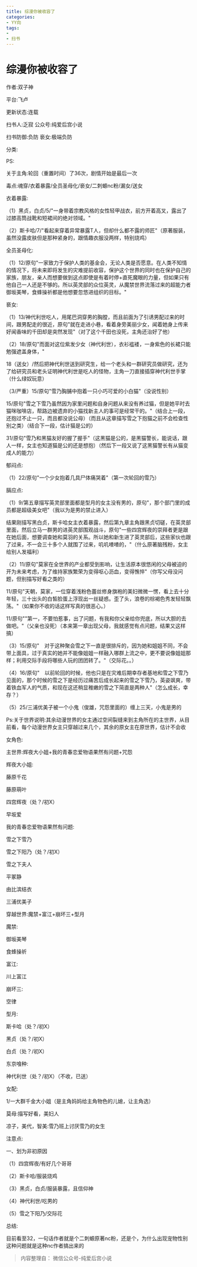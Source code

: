 ```yaml
---
title: 综漫你被收容了
categories:
- YY向
tags:
- 
- 扫书
---
```

# 综漫你被收容了
作者:双子神

平台:飞卢

更新状态:连载

扫书人:乏寂 公众号:纯爱后宫小说

扫书防御:负防 亵女:极端负防

分类:

PS:

关于主角:轮回（重置时间）了36次，剧情开始是最后一次

毒点:魂穿/衣着暴露/全员圣母化/亵女/二刺螈nc粉/漏女/送女

衣着暴露:

（1）黑贞，白贞/5/"一身带着宗教风格的女性轻甲战衣，前方开着高叉，露出了过膝高筒战靴和短裙间的绝对领域。"

（2）斯卡哈/7/"看起来穿着异常暴露T人，但却什么都不露的师匠"（原著服装，虽然没露皮肤但是那种紧身的，跟情趣衣服没两样，特别烧鸡）

全员圣母化:

（1）12/原句"一家致力于保护人类的基金会，无论人类是否愿意。在人类不知情的情况下，将未来即将发生的灾难提前收容，保护这个世界的同时也在保护自己的家族，朋友，亲人而想要做到这点即使是有着时停+直死魔眼的力量，但如果只有他自己一人还是不够的。所以英灵部的众位英灵，从魔禁世界流落过来的超能力者御坂美琴，食蜂操祈都是他想要忽悠进组织的目标。"

亵女:

（1）13/神代利世吃人，用尾巴洞穿男的胸膛，而且前面为了引诱男配过来的时间，跟男配走的很近，原句"就在走进小巷，看着身旁美丽少女，闻着她身上传来好闻香味的千田却是突然发现"（对了这个千田也没死，主角还治好了他）

（2）18/原句"而面对这位紫发少女（神代利世），衣衫褴褛，一身紫色的长裙只能勉强遮盖身体，"

18（送女）/然后把神代利世送到研究生，给一个老头和一群研究员做研究，还为了给研究员和老头证明神代利世是吃人的怪物，主角一刀直接插穿神代利世手掌（什么绿奴玩意）

（3/严重）15/原句"雪乃胸脯中抱着一只小巧可爱的小白猫"（没说性别）

15/原句"雪之下雪乃虽然因为家里问题和自身问题从来没有养过猫，但是她平时去猫咪咖啡店，帮路边被遗弃的小猫找新主人的事可是经常干的。"（结合上一段，还抱过不止一只，而且都没说公母）（而且从这章描写雪之下抱猫之前不会检查性别之类）（结合下一段，估计猫是公的）

31/原句"雪乃和黑猫友好的握了握手"（这黑猫是公的，是黑猫警长，能说话，跟人一样，女主也知道猫是公的还是想抱）（然后下一段又说了这黑猫警长有从猫变成人的能力）

郁闷点:

（1）22/原句"一个少女抱着几具尸体痛哭着"（第一次轮回的雪乃）

膈应点:

（1）9/第五章描写英灵部里面都是型月的女主没有男的，原句"，那个部门里的成员都是超级美女吧"（我以为是男的禁止进入）

结果刚描写黑白贞，斯卡哈女主衣着暴露，然后第九章主角跟黑贞切磋，在英灵部里面，然后立马一群男的进英灵部围观战斗，原句"一些四宫辉夜的崇拜者更是跟在她后面，想要调查她和莫羽的关系。所以她和新生进了英灵部后，这些家伙也跟了过来，不一会三十多个人就围了过来，叽叽喳喳的，"（什么原著脑残粉，女主给别人发福利）

（2）11/原句"莫家在全世界的产业都受到影响，让生活原本很悠闲的父母被迫的开为未来考虑，为了维持家族繁荣为变得呕心沥血，变得憔悴"（你写父母没问题，但别描写好看之类的）

11/原句"天朝，莫家，一位穿着浅粉色蕾丝修身旗袍的美妇微微一愣，看上去十分年轻，三十出头的白皙脸蛋上浮现出一丝疑惑。歪了头，浪卷的棕褐色秀发轻轻飘荡。"（如果你不收的话这样写真的很恶心。）

11/原句""第一，不要怕惹事，出了问题，有我和你父亲给你兜底，所以大胆的去做吧。"（父亲也没死）（本来第一章出现父母，我就感觉有点问题，结果又这样搞）

（3）15/原句"　对于这种聚会雪之下一直是很排斥的，因为她和姐姐不同，不会带上面具，过于真实的她并不能像姐姐一样融入哪群上流之中，更不要说像姐姐那样；利用交际手段将哪些人玩的团团转了。"（交际花。。）

（4）16/原句"　以前轮回的时候，他也只是在灾难后期幸存者基地和雪之下雪乃见面的，那个时候的雪之下是经历过痛苦后成长起来的雪之下雪乃，英姿飒爽，带着铁血军人的气质，和现在这还稍显稚嫩的雪之下简直是两种人"（怎么成长，幸存？）

（5）25/三浦优美子被一个小鬼（俊雄，咒怨里面的）缠上三天，小鬼是男的

Ps:关于世界说明:其余动漫世界的女主通过空间裂缝来到主角所在的主世界，从目前看，每个动漫世界女主只穿越过来几个，其余的原女主在原世界，估计不会收

女角色:

主世界:辉夜大小姐+我的青春恋爱物语果然有问题+咒怨

辉夜大小姐:

藤原千花

藤原萌叶

四宫辉夜（处？/初X）

早坂爱

我的青春恋爱物语果然有问题:

雪之下雪乃

雪之下阳乃（处？/初X）

雪之下夫人

平冢静

由比滨结衣

三浦优美子

穿越世界:魔禁+富江+崩坏三+型月

魔禁:

御坂美琴

食蜂操祈

富江:

川上富江

崩坏三:

空律

型月:

斯卡哈（处？/初X）

黑贞（处？/初Ⅹ）

白贞（处？/初X）

东京喰种:

神代利世（处？/初X）（不收，已送）

女配:

1/一大群千金大小姐（是主角妈妈给主角物色的儿媳，让主角选）

莫母:描写好看，美妇人

凉子，美代，智美:雪乃班上讨厌雪乃的女生

注意点:

一、划为非初原因

（1）四宫辉夜/有好几个哥哥

（2）斯卡哈/服装烧鸡

（3）黑贞，白贞/服装暴露，且信仰神

（4）神代利世/吃男的

（5）雪之下阳乃/交际花

总结:

目前看至32，一句话作者就是个二刺螈原著nc粉，还是个，为什么出现宠物性别这种问题就是这种nc作者搞出来的


> 内容整理自： 微信公众号-纯爱后宫小说
